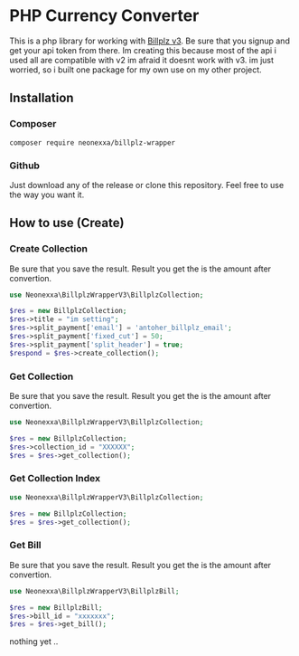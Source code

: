 # PHP Currency Converter

This is a php library for working with [Billplz v3](https://www.billplz.com/api). Be sure that you signup and get your api token from there. Im creating this because most of the api i used all are compatible with v2 im afraid it doesnt work with v3. im just worried, so i built one package for my own use on my other project. 

## Installation

### Composer

```composer require neonexxa/billplz-wrapper```

### Github

Just download any of the release or clone this repository. Feel free to use the way you want it.

## How to use (Create)

### Create Collection

Be sure that you save the result. Result you get the is the amount after convertion.

```php
use Neonexxa\BillplzWrapperV3\BillplzCollection;

$res = new BillplzCollection;
$res->title = "im setting";
$res->split_payment['email'] = 'antoher_billplz_email';
$res->split_payment['fixed_cut'] = 50;
$res->split_payment['split_header'] = true;
$respond = $res->create_collection();


```

### Get Collection

Be sure that you save the result. Result you get the is the amount after convertion.

```php
use Neonexxa\BillplzWrapperV3\BillplzCollection;

$res = new BillplzCollection;
$res->collection_id = "XXXXXX";
$res = $res->get_collection();

```

### Get Collection Index

```php
use Neonexxa\BillplzWrapperV3\BillplzCollection;

$res = new BillplzCollection;
$res = $res->get_collection();

```

### Get Bill

Be sure that you save the result. Result you get the is the amount after convertion.

```php
use Neonexxa\BillplzWrapperV3\BillplzBill;

$res = new BillplzBill;
$res->bill_id = "xxxxxxx";
$res = $res->get_bill();

```



nothing yet ..
